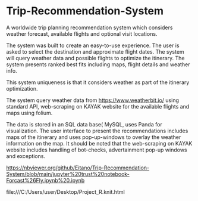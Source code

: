 # Trip-Recommendation-System

A worldwide trip planning recommendation system which considers weather forecast, available flights and optional visit locations.

The system was built to create an easy-to-use experience. The user is asked to select the destination and approximate flight dates. The system will query weather data and possible flights to optimize the itinerary. The system presents ranked best fits including maps, flight details and weather info.

This system uniqueness is that it considers weather as part of the itinerary optimization.

The system query weather data from https://www.weatherbit.io/ using standard API, web-scraping on KAYAK website for the available flights and maps using folium.

The data is stored in an SQL data base( MySQL, uses Panda for visualization. 
The user interface to present the recommendations includes maps of the itinerary and uses pop-up-windows to overlay the weather information on the map. 
It should be noted that the web-scraping on KAYAK website includes handling of bot-checks, advertainment pop-up windows and exceptions.



https://nbviewer.org/github/Eitano/Trip-Recommendation-System/blob/main/jupyter%20trust%20notebook-Forcast%26Fly.ipynb%20.ipynb



file:///C:/Users/user/Desktop/Project_R.knit.html

